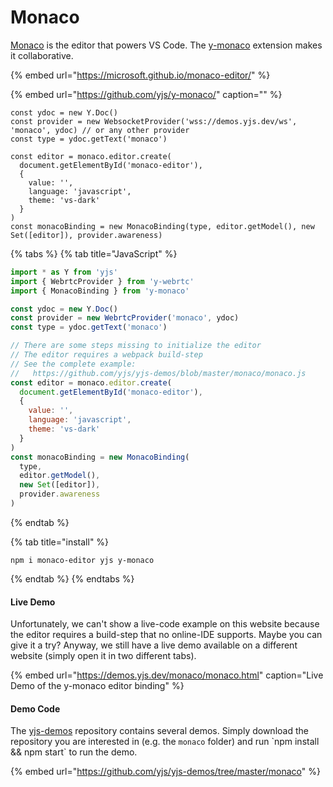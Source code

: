 # Monaco

[Monaco](https://microsoft.github.io/monaco-editor/) is the editor that powers VS Code. The [y-monaco](https://github.com/yjs/y-monaco/) extension makes it collaborative.

{% embed url="https://microsoft.github.io/monaco-editor/" %}

{% embed url="https://github.com/yjs/y-monaco/" caption="" %}

```text
const ydoc = new Y.Doc()
const provider = new WebsocketProvider('wss://demos.yjs.dev/ws', 'monaco', ydoc) // or any other provider
const type = ydoc.getText('monaco')

const editor = monaco.editor.create(
  document.getElementById('monaco-editor'),
  {
    value: '',
    language: 'javascript',
    theme: 'vs-dark'
  }
)
const monacoBinding = new MonacoBinding(type, editor.getModel(), new Set([editor]), provider.awareness)

```

{% tabs %}
{% tab title="JavaScript" %}
```javascript
import * as Y from 'yjs'
import { WebrtcProvider } from 'y-webrtc'
import { MonacoBinding } from 'y-monaco'

const ydoc = new Y.Doc()
const provider = new WebrtcProvider('monaco', ydoc)
const type = ydoc.getText('monaco')

// There are some steps missing to initialize the editor
// The editor requires a webpack build-step
// See the complete example:
//   https://github.com/yjs/yjs-demos/blob/master/monaco/monaco.js
const editor = monaco.editor.create(
  document.getElementById('monaco-editor'),
  {
    value: '',
    language: 'javascript',
    theme: 'vs-dark'
  }
)
const monacoBinding = new MonacoBinding(
  type,
  editor.getModel(),
  new Set([editor]),
  provider.awareness
)

```
{% endtab %}

{% tab title="install" %}
```
npm i monaco-editor yjs y-monaco
```
{% endtab %}
{% endtabs %}

#### Live Demo

Unfortunately, we can't show a live-code example on this website because the editor requires a build-step that no online-IDE supports. Maybe you can give it a try? Anyway, we still have a live demo available on a different website \(simply open it in two different tabs\). 

{% embed url="https://demos.yjs.dev/monaco/monaco.html" caption="Live Demo of the y-monaco editor binding" %}

#### Demo Code

The [yjs-demos](https://github.com/yjs/yjs-demos) repository contains several demos. Simply download the repository you are interested in \(e.g. the `monaco` folder\) and run \`npm install && npm start\` to run the demo.

{% embed url="https://github.com/yjs/yjs-demos/tree/master/monaco" %}





